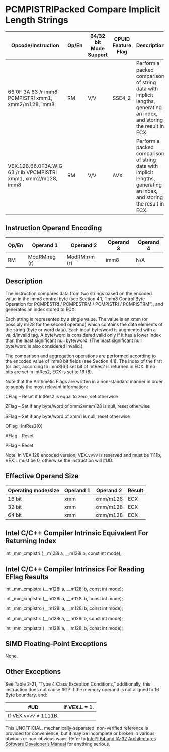 # PCMPISTRI**Packed Compare Implicit Length Strings**

| Opcode/Instruction                                            | Op/En | 64/32 bit Mode Support | CPUID Feature Flag | Description                                                                                                           |
| ------------------------------------------------------------- | ----- | ---------------------- | ------------------ | --------------------------------------------------------------------------------------------------------------------- |
| 66 0F 3A 63 /r imm8 PCMPISTRI xmm1, xmm2/m128, imm8           | RM    | V/V                    | SSE4_2             | Perform a packed comparison of string data with implicit lengths, generating an index, and storing the result in ECX. |
| VEX.128.66.0F3A.WIG 63 /r ib VPCMPISTRI xmm1, xmm2/m128, imm8 | RM    | V/V                    | AVX                | Perform a packed comparison of string data with implicit lengths, generating an index, and storing the result in ECX. |

## Instruction Operand Encoding

| Op/En | Operand 1     | Operand 2     | Operand 3 | Operand 4 |
| ----- | ------------- | ------------- | --------- | --------- |
| RM    | ModRM:reg (r) | ModRM:r/m (r) | imm8      | N/A       |

## Description

The instruction compares data from two strings based on the encoded value in the imm8 control byte (see Section 4.1, “Imm8 Control Byte Operation for PCMPESTRI / PCMPESTRM / PCMPISTRI / PCMPISTRM”), and generates an index stored to ECX.

Each string is represented by a single value. The value is an xmm (or possibly m128 for the second operand) which contains the data elements of the string (byte or word data). Each input byte/word is augmented with a valid/invalid tag. A byte/word is considered valid only if it has a lower index than the least significant null byte/word. (The least significant null byte/word is also considered invalid.)

The comparison and aggregation operations are performed according to the encoded value of imm8 bit fields (see Section 4.1). The index of the first (or last, according to imm8[6]) set bit of IntRes2 is returned in ECX. If no bits are set in IntRes2, ECX is set to 16 (8).

Note that the Arithmetic Flags are written in a non-standard manner in order to supply the most relevant information:

CFlag – Reset if IntRes2 is equal to zero, set otherwise

ZFlag – Set if any byte/word of xmm2/mem128 is null, reset otherwise

SFlag – Set if any byte/word of xmm1 is null, reset otherwise

OFlag –IntRes2[0]

AFlag – Reset

PFlag – Reset

Note: In VEX.128 encoded version, VEX.vvvv is reserved and must be 1111b, VEX.L must be 0, otherwise the instruction will #​​​UD.

## Effective Operand Size

| Operating mode/size | Operand 1 | Operand 2 | Result |
| ------------------- | --------- | --------- | ------ |
| 16 bit              | xmm       | xmm/m128  | ECX    |
| 32 bit              | xmm       | xmm/m128  | ECX    |
| 64 bit              | xmm       | xmm/m128  | ECX    |

## Intel C/C++ Compiler Intrinsic Equivalent For Returning Index

int \_mm_cmpistri (\_\_m128i a, \_\_m128i b, const int mode);

## Intel C/C++ Compiler Intrinsics For Reading EFlag Results

int \_mm_cmpistra (\_\_m128i a, \_\_m128i b, const int mode);

int \_mm_cmpistrc (\_\_m128i a, \_\_m128i b, const int mode);

int \_mm_cmpistro (\_\_m128i a, \_\_m128i b, const int mode);

int \_mm_cmpistrs (\_\_m128i a, \_\_m128i b, const int mode);

int \_mm_cmpistrz (\_\_m128i a, \_\_m128i b, const int mode);

## SIMD Floating-Point Exceptions

None.

## Other Exceptions

See Table 2-21, “Type 4 Class Exception Conditions,” additionally, this instruction does not cause #​​​​GP if the memory operand is not aligned to 16 Byte boundary, and:

| #​​​UD               | If VEX.L = 1. |
| -------------------- | ------------- |
| If VEX.vvvv ≠ 1111B. |

This UNOFFICIAL, mechanically-separated, non-verified reference is provided for convenience, but it may be
incomplete or broken in various obvious or non-obvious
ways. Refer to [Intel® 64 and IA-32 Architectures Software Developer’s Manual](https://software.intel.com/en-us/download/intel-64-and-ia-32-architectures-sdm-combined-volumes-1-2a-2b-2c-2d-3a-3b-3c-3d-and-4) for anything serious.
